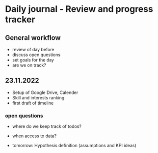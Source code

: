 # Daily journal - Review and progress tracker

## General workflow
- review of day before
- discuss open questions
- set goals for the day
- are we on track?

## 23.11.2022
- Setup of Google Drive, Calender
- Skill and interests ranking
- first draft of timeline

### open questions
- where do we keep track of todos?
- when access to data?

- tomorrow: Hypothesis definition (assumptions and KPI ideas)
